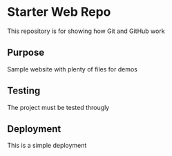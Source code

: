 # Starter Web Repo

This repository is for showing how Git and GitHub work

## Purpose

Sample website with plenty of files for demos

## Testing

The project must be tested througly

## Deployment

This is a simple deployment
